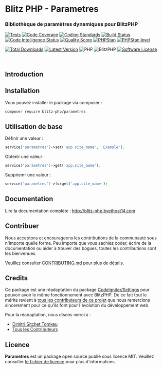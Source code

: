 Blitz PHP - Parametres
==============
### Bibliothèque de paramètres dynamiques pour BlitzPHP

[![Tests](https://github.com/blitz-php/parametres/actions/workflows/run-tests.yml/badge.svg)](https://github.com/blitz-php/parametres/actions/workflows/run-tests.yml)
[![Code Coverage](https://scrutinizer-ci.com/g/blitz-php/parametres/badges/coverage.png?b=main)](https://scrutinizer-ci.com/g/blitz-php/parametres/?branch=main)
[![Coding Standards](https://github.com/blitz-php/parametres/actions/workflows/test-coding-standards.yml/badge.svg)](https://github.com/blitz-php/parametres/actions/workflows/test-coding-standards.yml)
[![Build Status](https://scrutinizer-ci.com/g/blitz-php/parametres/badges/build.png?b=main)](https://scrutinizer-ci.com/g/blitz-php/parametres/build-status/main)
[![Code Intelligence Status](https://scrutinizer-ci.com/g/blitz-php/parametres/badges/code-intelligence.svg?b=main)](https://scrutinizer-ci.com/code-intelligence)
[![Quality Score](https://img.shields.io/scrutinizer/g/blitz-php/parametres.svg?style=flat-square)](https://scrutinizer-ci.com/g/blitz-php/parametres)
[![PHPStan](https://github.com/blitz-php/parametres/actions/workflows/test-phpstan.yml/badge.svg)](https://github.com/blitz-php/parametres/actions/workflows/test-phpstan.yml)
[![PHPStan level](https://img.shields.io/badge/PHPStan-level%206-brightgreen)](phpstan.neon.dist)

[![Total Downloads](https://poser.pugx.org/blitz-php/parametres/downloads)](https://packagist.org/packages/blitz-php/parametres)
[![Latest Version](https://img.shields.io/packagist/v/blitz-php/parametres.svg?style=flat-square)](https://packagist.org/packages/blitz-php/parametres)
![PHP](https://img.shields.io/badge/PHP-%5E8.1-blue)
![BlitzPHP](https://img.shields.io/badge/BlitzPHP-%5E0.11.3-yellow)
[![Software License](https://img.shields.io/badge/License-MIT-blue.svg)](LICENSE)

<br>

Introduction
------------

## Installation

Vous pouvez installer le package via composer :

```bash
composer require blitz-php/parametres
```

## Utilisation de base

Définir une valeur : 

```php 
service('parametres')->set('app.site_name', 'Example'); 
``` 

Obtenir une valeur : 

```php 
service('parametres')->get('app.site_name'); 
``` 

Suppriemr une valeur : 

```php 
service('parametres')->forget('app.site_name');
``` 

## Documentation 

Lire la documentation complète : http://blitz-php.byethost14.com 

## Contribuer 

Nous acceptons et encourageons les contributions de la communauté sous n'importe quelle forme. Peu importe que vous sachiez coder, écrire de la documentation ou aider à trouver des bogues, toutes les contributions sont les bienvenues. 

Veuillez consulter [CONTRIBUTING.md](CONTRIBUTING.md) pour plus de détails.

## Credits

Ce package est une réadaptation du package <a href="https://github.com/codeigniter4/settings" target="_blank">CodeIgniter/Settings</a> pour pouvoir avoir le même fonctionnement avec BlitzPHP. De ce fait tout le mérite revient à <a href="https://github.com/codeigniter4/settings/graphs/contributors" target="_blank">tous les contributeurs de ce projet</a> que nous remercions sincerement pour ce qu'ils font pour l'évolution du développement web

Pour la réadaptation, nous disons merci à : 
- [Dimitri Sitchet Tomkeu](http://github.com/dimtrovich)
- [Tous les Contributeurs](../../contributors)

## Licence

**Parametres** est un package open source publié sous licence MIT. Veuillez consulter [le fichier de licence](LICENSE.md) pour plus d'informations.
